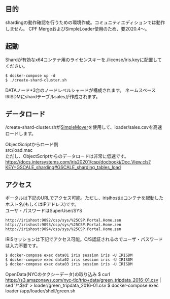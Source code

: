 ## 目的
shardingの動作確認を行うための環境作成。コミュニティエディションでは動作しません。
CPF MergeおよびSimpleLoader使用のため、要2020.4～。

## 起動
Shardが有効なx64コンテナ用のライセンスキーを./license/iris.keyに配置してください。

```
$ docker-compose up -d
$ ./create-shard-cluster.sh
```

DATAノード*3台のノードレベルシャードが構成されます。
ネームスペース IRISDMにshardテーブルsalesが作成されます。

## データロード
/create-shard-cluster.shが[SimpleMover](https://docs.intersystems.com/irislatest/csp/docbook/Doc.View.cls?KEY=ABULKLOAD)を使用して、loader/sales.csvを高速ロードします。

ObjectScriptからロード例  
src/load.mac  
ただし、ObjectScriptからのデータロードは非常に低速です。  
https://docs.intersystems.com/iris20201/csp/docbookj/Doc.View.cls?KEY=GSCALE_sharding#GSCALE_sharding_tables_load


## アクセス
ポータルは下記のURLでアクセス可能。ただし、irisihostはコンテナを起動したホスト名(もしくはIPアドレス)です。  
ユーザ・パスワードはSuperUser/SYS
```
http://irishost:9092/csp/sys/%25CSP.Portal.Home.zen
http://irishost:9093/csp/sys/%25CSP.Portal.Home.zen
http://irishost:9094/csp/sys/%25CSP.Portal.Home.zen
```

IRISセッションは下記でアクセス可能。O/S認証されるのでユーザ・パスワードは入力不要です。
```
$ docker-compose exec data01 iris session iris -U IRISDM
$ docker-compose exec data02 iris session iris -U IRISDM
$ docker-compose exec data03 iris session iris -U IRISDM
```

OpenData(NYCのタクシーデータ)の取り込み
$ curl https://s3.amazonaws.com/nyc-tlc/trip+data/green_tripdata_2016-01.csv | sed  '/^.$/d' > loader/green_tripdata_2016-01.csv
$ docker-compose exec loader /app/loader/shell/green.sh
